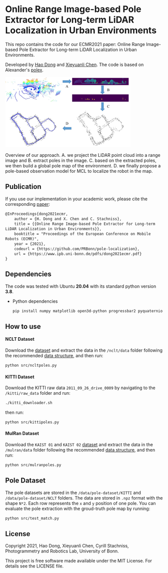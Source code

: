 # Online Range Image-based Pole Extractor for Long-term LiDAR Localization in Urban Environments

This repo contains the code for our ECMR2021 paper: Online Range Image-based Pole Extractor for Long-term LiDAR Localization in Urban Environments.

Developed by [Hao Dong](https://sites.google.com/view/dong-hao/) and [Xieyuanli Chen](https://www.ipb.uni-bonn.de/people/xieyuanli-chen/). The code is based on Alexander's [polex](https://github.com/acschaefer/polex).


<img src="data/figs/system.jpg" width="400">

Overview of our approach. A. we project the LiDAR point cloud into a range image and B. extract poles in the image. C. based on the extracted poles, we then build a global pole map of the environment. D. we finally propose a pole-based observation model for MCL to localize the robot in the map.


## Publication
If you use our implementation in your academic work, please cite the corresponding [paper](https://www.ipb.uni-bonn.de/wp-content/papercite-data/pdf/dong2021ecmr.pdf):
    
	@InProceedings{dong2021ecmr,
        author = {H. Dong and X. Chen and C. Stachniss},
        title = {{Online Range Image-based Pole Extractor for Long-term LiDAR Localization in Urban Environments}},
        booktitle = "Proceedings of the European Conference on Mobile Robots (ECMR)",
        year = {2021},
        codeurl = {https://github.com/PRBonn/pole-localization},
        url = {https://www.ipb.uni-bonn.de/pdfs/dong2021ecmr.pdf}
    }

## Dependencies

The code was tested with Ubuntu **20.04** with its standard python version **3.8**.

- Python dependencies

  ```bash
  pip install numpy matplotlib open3d-python progressbar2 pyquaternion transforms3d scipy scikit-image networkx numba arrow pykitti
  ```


## How to use

#### NCLT Dataset
Download the [dataset](http://robots.engin.umich.edu/nclt/) and extract the data in the `/nclt/data` folder following the recommended [data structure](nclt/README.md), and then run:
  ```bash
  python src/ncltpoles.py
  ```

#### KITTI Dataset
Download the KITTI raw data `2011_09_26_drive_0009` by navigating to the `/kitti/raw_data` folder and run:
  ```bash
  ./kitti_downloader.sh
  ```
then run:
  ```bash
  python src/kittipoles.py
  ```

#### MulRan Dataset
Download the `KAIST 01` and `KAIST 02` [dataset](https://sites.google.com/view/mulran-pr/download) and extract the data in the `/mulran/data` folder following the recommended [data structure](mulran/README.md), and then run:
  ```bash
  python src/mulranpoles.py
  ```

## Pole Dataset
The pole datasets are stored in the `/data/pole-dataset/KITTI` and `/data/pole-dataset/NCLT` folders. The data are stored in `.npz` format with the shape `N*2`. Each row represents the `x` and `y` position of one pole. You can evaluate the pole extraction with the groud-truth pole map by running:
  ```bash
  python src/test_match.py
  ```

## License

Copyright 2021, Hao Dong, Xieyuanli Chen, Cyrill Stachniss, Photogrammetry and Robotics Lab, University of Bonn.

This project is free software made available under the MIT License. For details see the LICENSE file.



